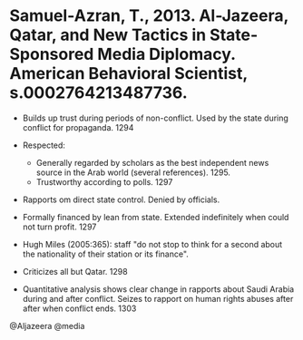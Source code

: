 # Samuel-Azran, T., 2013. Al-Jazeera, Qatar, and New Tactics in State-Sponsored Media Diplomacy. American Behavioral Scientist, s.0002764213487736.

- Builds up trust during periods of non-conflict. Used by the state during conflict for propaganda. 1294

- Respected:
    - Generally regarded by scholars as the best independent news source in the Arab world (several references). 1295. 
    - Trustworthy according to polls. 1297

- Rapports om direct state control. Denied by officials.

- Formally financed by lean from state. Extended indefinitely when could not turn profit. 1297

- Hugh Miles (2005:365): staff "do not stop to think for a second about the nationality of their station or its finance". 

- Criticizes all but Qatar. 1298

- Quantitative analysis shows clear change in rapports about Saudi Arabia during and after conflict. Seizes to rapport on human rights abuses after after when conflict ends. 1303


@Aljazeera
@media
